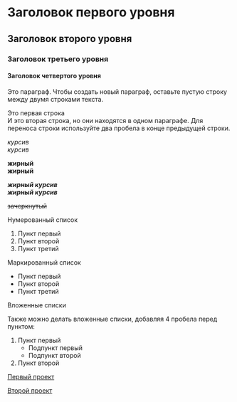 # Заголовок первого уровня
## Заголовок второго уровня
### Заголовок третьего уровня
#### Заголовок четвертого уровня

Это параграф. Чтобы создать новый параграф, оставьте пустую строку между двумя строками текста.

Это первая строка  
И это вторая строка, но они находятся в одном параграфе. Для переноса строки используйте два пробела в конце предыдущей строки.

*курсив*  
_курсив_

**жирный**  
__жирный__

***жирный курсив***  
___жирный курсив___

~~зачеркнутый~~

Нумерованный список

1. Пункт первый
2. Пункт второй
3. Пункт третий

Маркированный список

- Пункт первый
- Пункт второй
- Пункт третий

Вложенные списки

Также можно делать вложенные списки, добавляя 4 пробела перед пунктом:

1. Пункт первый
    - Подпункт первый
    - Подпункт второй
2. Пункт второй


[Первый проект](https://github.com/chegrincova/portfolio/tree/main/01%20-%20First%20Project)

[Второй проект](https://github.com/chegrincova/portfolio/tree/main/02%20-%20Second%20Project)
